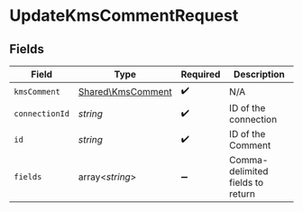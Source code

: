 # UpdateKmsCommentRequest


## Fields

| Field                                                  | Type                                                   | Required                                               | Description                                            |
| ------------------------------------------------------ | ------------------------------------------------------ | ------------------------------------------------------ | ------------------------------------------------------ |
| `kmsComment`                                           | [Shared\KmsComment](../../Models/Shared/KmsComment.md) | :heavy_check_mark:                                     | N/A                                                    |
| `connectionId`                                         | *string*                                               | :heavy_check_mark:                                     | ID of the connection                                   |
| `id`                                                   | *string*                                               | :heavy_check_mark:                                     | ID of the Comment                                      |
| `fields`                                               | array<*string*>                                        | :heavy_minus_sign:                                     | Comma-delimited fields to return                       |